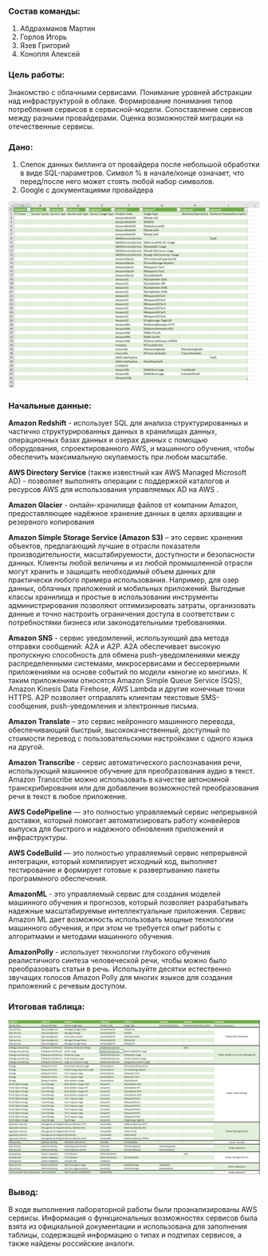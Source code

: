 ### Состав команды:
1. Абдрахманов Мартин
2. Горлов Игорь
3. Язев Григорий
4. Конопля Алексей

### Цель работы:

Знакомство с облачными сервисами. Понимание уровней абстракции над инфраструктурой в облаке. Формирование понимания типов потребления сервисов в сервисной-модели. Сопоставление сервисов между разными провайдерами. Оценка возможностей миграции на отечественные сервисы.

### Дано:

1. Слепок данных биллинга от провайдера после небольшой обработки в виде SQL-параметров. Символ % в начале/конце означает, что перед/после него может стоять любой набор символов.
2. Google с документациями провайдера

![start_table](./img/start1.png)

### Начальные данные:

**Amazon Redshift** - использует SQL для анализа структурированных и частично структурированных данных в хранилищах данных, операционных базах данных и озерах данных с помощью оборудования, спроектированного AWS, и машинного обучения, чтобы обеспечить максимальную окупаемость при любом масштабе.

**AWS Directory Service** (также известный как AWS Managed Microsoft AD) - позволяет выполнять операции с поддержкой каталогов и ресурсов AWS для использования управляемых AD на AWS .

**Amazon Glacier** - онлайн-хранилище файлов от компании Amazon, предоставляющее надёжное хранение данных в целях архивации и резервного копирования

**Amazon Simple Storage Service (Amazon S3)** – это сервис хранения объектов, предлагающий лучшие в отрасли показатели производительности, масштабируемости, доступности и безопасности данных. Клиенты любой величины и из любой промышленной отрасли могут хранить и защищать необходимый объем данных для практически любого примера использования. Например, для озер данных, облачных приложений и мобильных приложений. Выгодные классы хранилища и простые в использовании инструменты администрирования позволяют оптимизировать затраты, организовать данные и точно настроить ограничения доступа в соответствии с потребностями бизнеса или законодательными требованиями.

**Amazon SNS** - сервис уведомлений, использующий два метода отправки сообщений: A2A и A2P. A2A обеспечивает высокую пропускную способность для обмена push-уведомлениями между распределенными системами, микросервисами и бессерверными приложениями на основе событий по модели «многие ко многим». К таким приложениям относятся Amazon Simple Queue Service (SQS), Amazon Kinesis Data Firehose, AWS Lambda и другие конечные точки HTTPS. A2P позволяет отправлять клиентам текстовые SMS-сообщения, push-уведомления и электронные письма.

**Amazon Translate** – это сервис нейронного машинного перевода, обеспечивающий быстрый, высококачественный, доступный по стоимости перевод с пользовательскими настройками с одного языка на другой.

**Amazon Transcribe** - сервис автоматического распознавания речи, использующий машинное обучение для преобразования аудио в текст. Amazon Transcribe можно использовать в качестве автономной транскрибирования или для добавления возможностей преобразования речи в текст в любое приложение.

**AWS CodePipeline** — это полностью управляемый сервис непрерывной доставки, который помогает автоматизировать работу конвейеров выпуска для быстрого и надежного обновления приложений и инфраструктуры.

**AWS CodeBuild** — это полностью управляемый сервис непрерывной интеграции, который компилирует исходный код, выполняет тестирование и формирует готовые к развертыванию пакеты программного обеспечения.

**AmazonML** - это управляемый сервис для создания моделей машинного обучения и прогнозов, который позволяет разрабатывать надежные масштабируемые интеллектуальные приложения. Сервис Amazon ML дает возможность использовать мощные технологии машинного обучения, и при этом не требуется опыт работы с алгоритмами и методами машинного обучения.

**AmazonPolly** - использует технологии глубокого обучения реалистичного синтеза человеческой речи, чтобы можно было преобразовать статьи в речь. Используйте десятки естественно звучащих голосов Amazon Polly для многих языков для создания приложений с речевым доступом.

### Итоговая таблица:
![end_table](./img/end1.png)

### Вывод:

В ходе выполнения лабораторной работы были проанализированы AWS сервисы. Информация о функциональных возможностях сервисов была взята из официальной документации и использована для заполнения таблицы, содержащей информацию о типах и подтипах сервисов, а также найдены российские аналоги.
